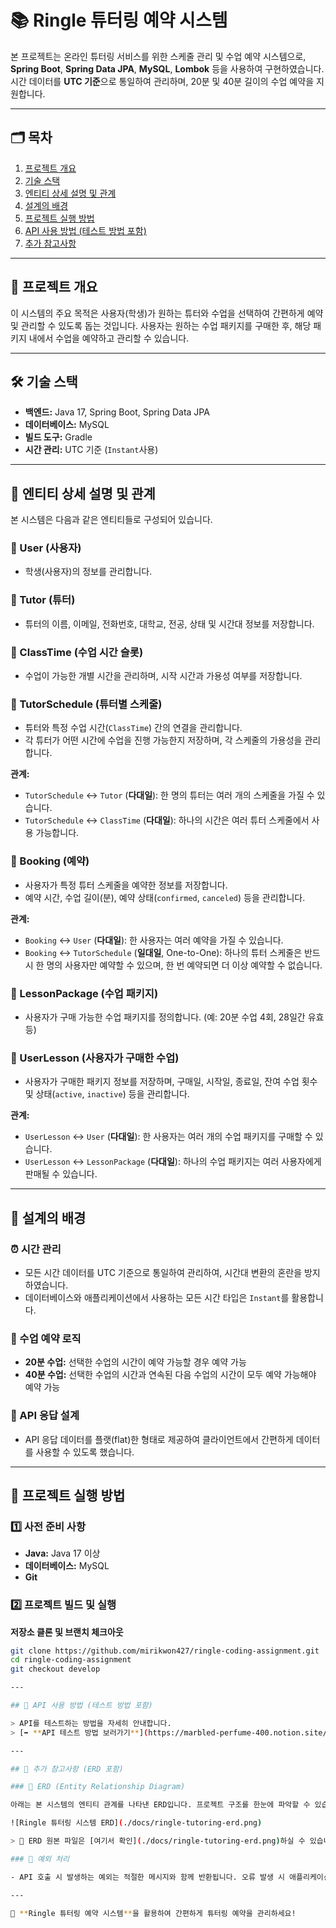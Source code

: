 # 📚 Ringle 튜터링 예약 시스템

본 프로젝트는 온라인 튜터링 서비스를 위한 스케줄 관리 및 수업 예약 시스템으로, **Spring Boot**, **Spring Data JPA**, **MySQL**, **Lombok** 등을 사용하여 구현하였습니다. 시간 데이터를 **UTC 기준**으로 통일하여 관리하며, 20분 및 40분 길이의 수업 예약을 지원합니다.

---

## 🗂️ 목차

1. [프로젝트 개요](#-프로젝트-개요)
2. [기술 스택](#-기술-스택)
3. [엔티티 상세 설명 및 관계](#-엔티티-상세-설명-및-관계)
4. [설계의 배경](#-설계의-배경)
5. [프로젝트 실행 방법](#-프로젝트-실행-방법)
6. [API 사용 방법 (테스트 방법 포함)](#-api-사용-방법-테스트-방법-포함)
7. [추가 참고사항](#-추가-참고사항)

---

## 🎯 프로젝트 개요

이 시스템의 주요 목적은 사용자(학생)가 원하는 튜터와 수업을 선택하여 간편하게 예약 및 관리할 수 있도록 돕는 것입니다. 사용자는 원하는 수업 패키지를 구매한 후, 해당 패키지 내에서 수업을 예약하고 관리할 수 있습니다.

---

## 🛠️ 기술 스택

- **백엔드:** Java 17, Spring Boot, Spring Data JPA
- **데이터베이스:** MySQL
- **빌드 도구:** Gradle
- **시간 관리:** UTC 기준 (`Instant`사용)

---

## 📌 엔티티 상세 설명 및 관계

본 시스템은 다음과 같은 엔티티들로 구성되어 있습니다.

### 🔸 User (사용자)
- 학생(사용자)의 정보를 관리합니다.

### 🔸 Tutor (튜터)
- 튜터의 이름, 이메일, 전화번호, 대학교, 전공, 상태 및 시간대 정보를 저장합니다.

### 🔸 ClassTime (수업 시간 슬롯)
- 수업이 가능한 개별 시간을 관리하며, 시작 시간과 가용성 여부를 저장합니다.

### 🔸 TutorSchedule (튜터별 스케줄)
- 튜터와 특정 수업 시간(`ClassTime`) 간의 연결을 관리합니다. 
- 각 튜터가 어떤 시간에 수업을 진행 가능한지 저장하며, 각 스케줄의 가용성을 관리합니다.

**관계:**  
- `TutorSchedule` ↔️ `Tutor` (**다대일**): 한 명의 튜터는 여러 개의 스케줄을 가질 수 있습니다.  
- `TutorSchedule` ↔️ `ClassTime` (**다대일**): 하나의 시간은 여러 튜터 스케줄에서 사용 가능합니다.

### 🔸 Booking (예약)
- 사용자가 특정 튜터 스케줄을 예약한 정보를 저장합니다.
- 예약 시간, 수업 길이(분), 예약 상태(`confirmed`, `canceled`) 등을 관리합니다.

**관계:**  
- `Booking` ↔️ `User` (**다대일**): 한 사용자는 여러 예약을 가질 수 있습니다.
- `Booking` ↔️ `TutorSchedule` (**일대일**, One-to-One):
  하나의 튜터 스케줄은 반드시 한 명의 사용자만 예약할 수 있으며, 한 번 예약되면 더 이상 예약할 수 없습니다.

### 🔸 LessonPackage (수업 패키지)
- 사용자가 구매 가능한 수업 패키지를 정의합니다. (예: 20분 수업 4회, 28일간 유효 등)

### 🔸 UserLesson (사용자가 구매한 수업)
- 사용자가 구매한 패키지 정보를 저장하며, 구매일, 시작일, 종료일, 잔여 수업 횟수 및 상태(`active`, `inactive`) 등을 관리합니다.

**관계:**  
- `UserLesson` ↔️ `User` (**다대일**): 한 사용자는 여러 개의 수업 패키지를 구매할 수 있습니다.
- `UserLesson` ↔️ `LessonPackage` (**다대일**): 하나의 수업 패키지는 여러 사용자에게 판매될 수 있습니다.

---

## 📖 설계의 배경

### ⏰ 시간 관리
- 모든 시간 데이터를 UTC 기준으로 통일하여 관리하여, 시간대 변환의 혼란을 방지하였습니다.
- 데이터베이스와 애플리케이션에서 사용하는 모든 시간 타입은 `Instant`를 활용합니다.

### 📝 수업 예약 로직
- **20분 수업:** 선택한 수업의 시간이 예약 가능할 경우 예약 가능
- **40분 수업:** 선택한 수업의 시간과 연속된 다음 수업의 시간이 모두 예약 가능해야 예약 가능

### 📐 API 응답 설계
- API 응답 데이터를 플랫(flat)한 형태로 제공하여 클라이언트에서 간편하게 데이터를 사용할 수 있도록 했습니다.

---

## 🚀 프로젝트 실행 방법

### 1️⃣ 사전 준비 사항
- **Java:** Java 17 이상
- **데이터베이스:** MySQL
- **Git**

### 2️⃣ 프로젝트 빌드 및 실행

**저장소 클론 및 브랜치 체크아웃**
```bash
git clone https://github.com/mirikwon427/ringle-coding-assignment.git
cd ringle-coding-assignment
git checkout develop

---

## 🔗 API 사용 방법 (테스트 방법 포함)

> API를 테스트하는 방법을 자세히 안내합니다.  
> [➡️ **API 테스트 방법 보러가기**](https://marbled-perfume-400.notion.site/API-1c3f704966e480c481f2d3206d694056)

---

## 📌 추가 참고사항 (ERD 포함)

### 🔖 ERD (Entity Relationship Diagram)

아래는 본 시스템의 엔티티 관계를 나타낸 ERD입니다. 프로젝트 구조를 한눈에 파악할 수 있습니다.

![Ringle 튜터링 시스템 ERD](./docs/ringle-tutoring-erd.png)

> 📍 ERD 원본 파일은 [여기서 확인](./docs/ringle-tutoring-erd.png)하실 수 있습니다.

### 🚨 예외 처리

- API 호출 시 발생하는 예외는 적절한 메시지와 함께 반환됩니다. 오류 발생 시 애플리케이션 로그를 확인해주세요.

---

🎉 **Ringle 튜터링 예약 시스템**을 활용하여 간편하게 튜터링 예약을 관리하세요!
